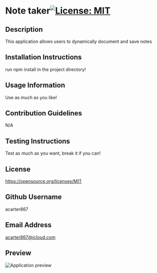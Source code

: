 # Note taker[![License: MIT](https://img.shields.io/badge/License-MIT-yellow.svg)](https://opensource.org/licenses/MIT)

## Description
This application allows users to dynamically document and save notes

## Installation Instructions
run npm install in the project directory!

## Usage Information
Use as much as you like!

## Contribution Guidelines
N/A

## Testing Instructions
Test as much as you want, break it if you can!

## License 
https://opensource.org/licenses/MIT

## Github Username
acarter867

## Email Address
acarter867@icloud.com

## Preview
<img src="./Images/fixed-note-taker-final.herokuapp.com_notes.png" alt="Application preview">

